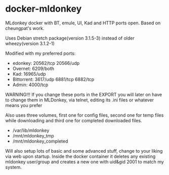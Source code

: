 # docker-mldonkey
MLdonkey docker with BT, emule, UI, Kad and HTTP ports open. Based on cheungpat's work.

Uses Debian stretch package(version 3.1.5-3) instead of older wheezy(version 3.1.2-1)

Modified with my preferred ports:
- edonkey:		20562/tcp 20566/udp
- Overnet:		6209/both
- Kad:			16965/udp
- Bittorrent:	3617/udp 6881/tcp 6882/tcp
- Admin:		4000/tcp

WARNING!!! If you change these ports in the EXPORT you will later on have to change them in MLDonkey, via telnet, editing its .ini files or whatever means you prefer

Also uses three volumes, first one for config files, second one for temp files while downloading and third one for completed downloaded files.
- /var/lib/mldonkey
- /mnt/mldonkey_tmp
- /mnt/mldonkey_completed

Will also setup lots of basic and some advanced stuff, change to your liking via web upon startup. Inside the docker container it deletes any existing mldonkey user/group and creates a new one with uid&gid 2001 to match my system.